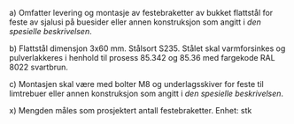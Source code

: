 a) Omfatter levering og montasje av festebraketter av bukket flattstål for feste av sjalusi på buesider eller annen konstruksjon som angitt i *den spesielle beskrivelsen*.

b) Flattstål dimensjon 3x60 mm. Stålsort S235. Stålet skal varmforsinkes og pulverlakkeres i henhold til prosess 85.342 og 85.36 med fargekode RAL 8022 svartbrun.

c) Montasjen skal være med bolter M8 og underlagsskiver for feste til limtrebuer eller annen konstruksjon som angitt i *den spesielle beskrivelsen*.

x) Mengden måles som prosjektert antall festebraketter. Enhet: stk

